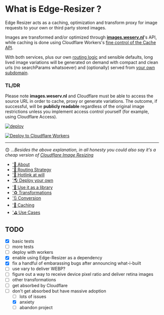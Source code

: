 # What is Edge-Resizer ?

Edge Resizer acts as a caching, optimization and transform proxy for image requests to your own or third party stored images.

Images are transformed and/or optimized through [**images.weserv.nl**](https://images.weserv.nl/)'s API, while caching is done using Cloudflare Workers's [fine control of the Cache API](https://developers.cloudflare.com/workers/runtime-apis/cache). 

With both services, plus our own [routing logic](routing.html) and sensible defaults, long lived image variations will be generated on demand with compact and clean urls (no searchParams whatsoever) and (optionally) served from [your own subdomain](deploy.html). 

### TL/DR

<ShowCase>
<template v-slot:first_paragraph>
Given the image at 

> https://riff.one/img/dice.png

</template>
<template v-slot:table>

![150x150](https://riff.one/img/dice_200.png)

</template>
</ShowCase>

<ShowCase>
<template v-slot:first_paragraph>
Requesting 

> https://resizer.pictures/w=260_h=250_jpg_cover/riff.one/img/dice_200.png

</template>
<template v-slot:table>

![150x150](https://resizer.pictures/w=260_h=250_jpg_cover/riff.one/img/dice_200.png)

</template>
</ShowCase>

<ShowCase>
<template v-slot:first_paragraph>
Internally translates to 

> https://images.weserv.nl/?fit=cover&h=250&output=jpg&url=ssl%3Ariff.one%2Fimg%2Fdice.png&w=300


</template>
<template v-slot:table>

![150x150](https://images.weserv.nl/?fit=cover&h=250&output=jpg&url=ssl%3Ariff.one%2Fimg%2Fdice.png&w=300)

</template>
</ShowCase>



Please note **images.weserv.nl** and Cloudflare must be able to access the source URL in order to cache, proxy or generate variations.  The outcome, if successful, will be **publicly readable** regardless of the original image restrictions unless you implement access control yourself (for example, using Cloudflare Access).

[![deploy](https://cf-badger.com/badger/_92d6783acc858b700b72/endpoint.svg?branch=master&style=for-the-badge)](https://github.com/ctohm/edge-resizer/actions/workflows/deploy.yml)

[![Deploy to Cloudflare Workers](https://deploy.workers.cloudflare.com/button)](https://deploy.workers.cloudflare.com/?url=https://github.com/ctohm/edge-resizer)


-----

:blush: ...*Besides the above explanation, in all honesty you could also say it's a cheap version of [Cloudflare Image Resizing](https://developers.cloudflare.com/images/image-resizing)*



* ['🍬 About](https://resizer.pictures/about.html)
* ['🔌 Routing Strategy](https://resizer.pictures/routing.html)
* ['🔗 Hotlink at will](https://resizer.pictures/hotlinking.html)
* ['🌎 Deploy your own](https://resizer.pictures/deploy.html)
* ['📙 Use it as a library](https://resizer.pictures/library.html)
* ['♻️ Transformations](https://resizer.pictures/transformations.html)
* ['🔃 Conversion](https://resizer.pictures/conversion.html)
* ['🚀 Caching](https://resizer.pictures/caching.html)
* ['⛳ Use Cases](https://resizer.pictures/use_cases.html)



## TODO

- [x] basic tests
- [ ] more tests
- [ ] deploy with workers
- [x] enable using Edge-Resizer as a dependency
- [x] fix a handful of embarassing bugs after announcing what-i-built
- [ ] use vary to deliver WEBP?
- [ ] figure out a way to receive device pixel ratio and deliver retina images
- [ ] other transformations
- [ ] get absorbed by Cloudflare
- [ ] don't get absorbed but have massive adoption
  - [ ] lots of issues 
  - [x] anxiety
  - [ ] abandon project